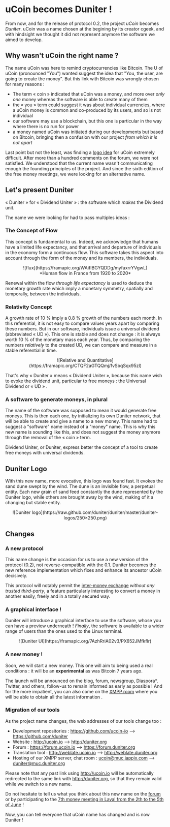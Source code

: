 # uCoin becomes Duniter !

From now, and for the release of protocol 0.2, the project *uCoin* becomes *Duniter*. uCoin was a name chosen at the begining by its creator cgeek, and with hindsight we thought it did not represent anymore the software we aimed to develop.
## Why wasn't uCoin the right name ?

The name uCoin was here to remind cryptocurrencies like Bitcoin. The U of uCoin (pronounced "You") wanted suggest the idea that "You, the user, are going to create the money". But this link with Bitcoin was wrongly chosen for many reasons :

* The term « coin » indicated that uCoin was a money, and more over *only   one* money whereas the software is able to create many of them
* the  « you » term could suggest it was about individual currencies, where   a uCoin money is common and co-produced by its users, and so is not   individual
* our software may use a blockchain, but this one is particular in the way   where there is no run for power
* a money named uCoin was initiated during our developments but based on   Bitcoin, bringing then a confusion with our project *from which it is not   apart*

Last point but not the least, was finding a [logo idea](https://forum.duniter.org/t/need-a-logo-for-ucoin/138) for uCoin extremely difficult. After more than a hundred comments on the forum, we were not satisfied. We understood that the current name wasn't communicating enough the founding principles of the project. And since the sixth edition of the free money meetings, we were looking for an alternative name.
## Let's present Duniter

« Duniter » for « Dividend Uniter » : the software which *makes* the Dividend unit.

The name we were looking for had to pass multiples ideas :     

### The Concept of Flow

This concept is fundamental to us. Indeed, we acknowledge that humans have a limited life expectancy, and that arrival and departure of individuals in the economy form a continuous flow. This software takes this aspect into account through the form of the money and its members, the individuals.

<center>![flux](https://framapic.org/WAifIBGYQDDg/myfaxrrYVgwL)  <br/>*Human flow in France from 1920 to 2020*</center>

Renewal within the flow *through life expectancy* is used to deduce the monetary growth rate which imply a monetary symmetry, spatially and temporally, between the individuals.
### Relativity Concept

A growth rate of 10 % imply a 0.8 % growth of the numbers each month. In this referential, it is not easy to compare values years apart by comparing these numbers. But in our software, individuals issue a universal dividend (abbreviated « UD »). This one is stable and does not change : it is always worth 10 % of the monetary mass each year. Thus, by comparing the numbers *relatively* to the created UD, we can compare and measure in a stable referential in time.

<center>![Relative and Quantitative](https://framapic.org/CTQF2aGTQQmj/fvSbqSqx95zl)</center>

That's why « Duniter » means « Dividend Uniter », because this name wish to evoke the dividend unit, particular to free moneys : the Universal Dividend or « UD » .
### A software to generate moneys, in plural

The name of the software was supposed to mean it would generate free moneys. This is then each one, by initializing its own Duniter network, that will be able to create and give a name to a new money. This name had to suggest a "software" name instead of a "money" name. This is why this new name is sounding like this, and does not suggest the money anymore through the removal of the « coin » term.

Dividend Uniter, or Duniter, express better the concept of a tool to create free moneys with universal dividends.
## Duniter Logo

With this new name, more evocative, this logo was found fast. It evokes the sand dune swept by the wind. The dune is an invisible flow, a perpetual entity. Each new grain of sand feed constantly the dune represented by the Duniter logo, while others are brought away by the wind,  making of it a changing but stable entity.

<center>![Duniter logo](https://raw.github.com/duniter/duniter/master/duniter-logos/250×250.png)</center>

## Changes

### A new protocol

This name change is the occasion for us to use a new version of the protocol (0.2), not reverse-compatible with the 0.1. Duniter becomes the new reference implementation which fixes and enhance its ancestor uCoin decisively.

This protocol will notably permit the [inter-money exchange](http://duniter.org/transactions-0-2-overview/) *without any trusted third-party*, a feature particularly interesting to convert a money in another easily, freely and in a totally secured way.
### A graphical interface !

Duniter will introduce a graphical interface to use the software, whose you can have a preview underneath ! *Finally*, the software is available to a wider range of users than the ones used to the Linux terminal.

<center>![Duniter UI](https://framapic.org/7AzhRriA02v3/PX652JMfkflr)</center>

### A new money !

Soon, we will start a new money. This one will aim to being used a real conditions : it will be an **experimental** as was Bitcoin 7 years ago.

The launch will be announced on the blog, forum, newsgroup, Diaspora*, Twitter, and others, follow-us to remain informed as early as possible ! And for the more impatient, you can also come on the [XMPP room](https://jappix.com/?r=duniter@muc.duniter.org) where you will be able to obtain all the latest information .
### Migration of our tools

As the project name changes, the web addresses of our tools change too : 

* Development repositories : https://github.com/ucoin-io –> https://github.com/duniter
* Website : http://ucoin.io –>  http://duniter.org
* Forum : https://forum.ucoin.io –> https://forum.duniter.org
* Translation tool : http://weblate.ucoin.io –> http://weblate.duniter.org
* Hosting of our XMPP server, chat room :  ucoin@muc.jappix.com –> duniter@muc.duniter.org

 Please note that any past link using http://ucoin.io will be automatically redirected to the same link with http://duniter.org, so that they remain valid while we switch to a new name.

Do not hesitate to tell us what you think about this new name on the [forum](https://forum.duniter.org/t/ucoin-renames-to-duniter/810) or by participating to the [7th money meeting in Laval from the 2th to the 5th of June](http://www.ucoin.fr/rml/) !

Now, you can tell everyone that uCoin name has changed and is now Duniter ! 
